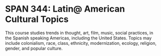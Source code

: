 # SPAN 344: Latin@ American Cultural Topics

This course studies trends in thought, art, film, music, social practices, in the Spanish speaking Americas, including the United States. Topics may include colonialism, race, class, ethnicity, modernization, ecology, religion, gender, and popular culture.
